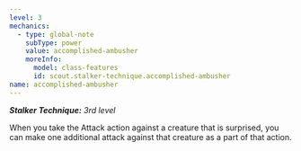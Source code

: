```yaml
---
level: 3
mechanics:
  - type: global-note
    subType: power
    value: accomplished-ambusher
    moreInfo:
      model: class-features
      id: scout.stalker-technique.accomplished-ambusher
name: accomplished-ambusher
---
```

_**Stalker Technique:** 3rd level_
When you take the Attack action against a creature that is surprised, you can make one additional attack against that creature as a part of that action.